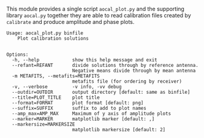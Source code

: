 This module provides a single script `aocal_plot.py` and the supporting library `aocal.py` together they are able to read calibration files created by `calibrate` and produce amplitude and phase plots.



```
Usage: aocal_plot.py binfile
    Plot calibration solutions
    

Options:
  -h, --help            show this help message and exit
  --refant=REFANT       divide solutions through by reference antenna.
                        Negative means divide through by mean antenna
  -m METAFITS, --metafits=METAFITS
                        metafits file (for ordering by receiver)
  -v, --verbose         -v info, -vv debug
  --outdir=OUTDIR       output directory [default: same as binfile]
  --title=PLOT_TITLE    plot title
  --format=FORMAT       plot format [default: png]
  --suffix=SUFFIX       suffix to add to plot names
  --amp_max=AMP_MAX     Maximum of y axis of amplitude plots
  --marker=MARKER       matplotlib marker [default: ,]
  --markersize=MARKERSIZE
                        matplotlib markersize [default: 2]
```
